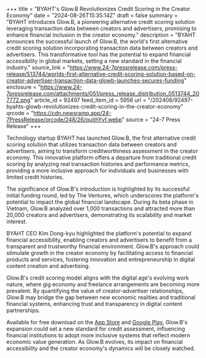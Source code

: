 +++
title = "BYAHT's Glow.B Revolutionizes Credit Scoring in the Creator Economy"
date = "2024-08-26T15:35:14Z"
draft = false
summary = "BYAHT introduces Glow.B, a pioneering alternative credit scoring solution leveraging transaction data between creators and advertisers, promising to enhance financial inclusion in the creator economy."
description = "BYAHT announces the successful launch of Glow.B, the world's first alternative credit scoring solution incorporating transaction data between creators and advertisers. This transformative tool has the potential to expand financial accessibility in global markets, setting a new standard in the financial industry."
source_link = "https://www.24-7pressrelease.com/press-release/513744/worlds-first-alternative-credit-scoring-solution-based-on-creator-advertiser-transaction-data-glowb-launches-secures-funding"
enclosure = "https://www.24-7pressrelease.com/attachments/051/press_release_distribution_0513744_207772.png"
article_id = 92497
feed_item_id = 5956
url = "/202408/92497-byahts-glowb-revolutionizes-credit-scoring-in-the-creator-economy"
qrcode = "https://cdn.newsramp.app/24-7PressRelease/qrcode/248/26/quithYvf.webp"
source = "24-7 Press Release"
+++

<p>Technology startup BYAHT has launched Glow.B, the first alternative credit scoring solution that utilizes transaction data between creators and advertisers, aiming to transform creditworthiness assessment in the creator economy. This innovative platform offers a departure from traditional credit scoring by analyzing real transaction histories and performance metrics, providing a more inclusive approach for individuals and businesses with limited credit histories.</p><p>The significance of Glow.B's introduction is highlighted by its successful initial funding round, led by The Ventures, which underscores the platform's potential to impact the global financial landscape. During its beta phase in Vietnam, Glow.B analyzed over 1,000 transactions and attracted more than 20,000 creators and advertisers, demonstrating its scalability and market interest.</p><p>BYAHT CEO Kim Dong-kyu highlighted the platform's potential to expand financial accessibility, enabling creators and advertisers to benefit from a transparent and trustworthy financial environment. Glow.B's approach could stimulate growth in the creator economy by facilitating access to financial products and services, fostering innovation and entrepreneurship in digital content creation and advertising.</p><p>Glow.B's credit scoring model aligns with the digital age's evolving work nature, where gig economy and freelance arrangements are becoming more prevalent. By quantifying the value of creator-advertiser relationships, Glow.B may bridge the gap between new economic realities and traditional financial systems, enhancing trust and transparency in digital content partnerships.</p><p>Available for free download on the <a href='https://www.apple.com/app-store/' rel='nofollow' target='_blank'>App Store</a> and <a href='https://play.google.com/store' rel='nofollow' target='_blank'>Google Play</a>, Glow.B's expansion could set a new standard for credit assessment, influencing financial institutions to adopt more inclusive systems that reflect modern economic value generation. As Glow.B evolves, its impact on financial accessibility and the creator economy's dynamics will be closely watched.</p>